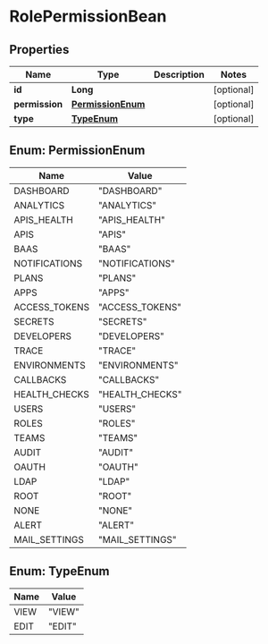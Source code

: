 
# RolePermissionBean

## Properties
Name | Type | Description | Notes
------------ | ------------- | ------------- | -------------
**id** | **Long** |  |  [optional]
**permission** | [**PermissionEnum**](#PermissionEnum) |  |  [optional]
**type** | [**TypeEnum**](#TypeEnum) |  |  [optional]


<a name="PermissionEnum"></a>
## Enum: PermissionEnum
Name | Value
---- | -----
DASHBOARD | &quot;DASHBOARD&quot;
ANALYTICS | &quot;ANALYTICS&quot;
APIS_HEALTH | &quot;APIS_HEALTH&quot;
APIS | &quot;APIS&quot;
BAAS | &quot;BAAS&quot;
NOTIFICATIONS | &quot;NOTIFICATIONS&quot;
PLANS | &quot;PLANS&quot;
APPS | &quot;APPS&quot;
ACCESS_TOKENS | &quot;ACCESS_TOKENS&quot;
SECRETS | &quot;SECRETS&quot;
DEVELOPERS | &quot;DEVELOPERS&quot;
TRACE | &quot;TRACE&quot;
ENVIRONMENTS | &quot;ENVIRONMENTS&quot;
CALLBACKS | &quot;CALLBACKS&quot;
HEALTH_CHECKS | &quot;HEALTH_CHECKS&quot;
USERS | &quot;USERS&quot;
ROLES | &quot;ROLES&quot;
TEAMS | &quot;TEAMS&quot;
AUDIT | &quot;AUDIT&quot;
OAUTH | &quot;OAUTH&quot;
LDAP | &quot;LDAP&quot;
ROOT | &quot;ROOT&quot;
NONE | &quot;NONE&quot;
ALERT | &quot;ALERT&quot;
MAIL_SETTINGS | &quot;MAIL_SETTINGS&quot;


<a name="TypeEnum"></a>
## Enum: TypeEnum
Name | Value
---- | -----
VIEW | &quot;VIEW&quot;
EDIT | &quot;EDIT&quot;



